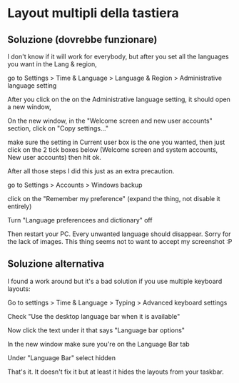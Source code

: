 # Layout multipli della tastiera

## Soluzione (dovrebbe funzionare)

I don't know if it will work for everybody, but after you set all the languages you want in the Lang & region,

go to Settings > Time & Language > Language & Region > Administrative language setting

After you click on the on the Administrative language setting, it should open a new window,

On the new window, in the "Welcome screen and new user accounts" section, click on "Copy settings..."

make sure the setting in Current user box is the one you wanted, then just click on the 2 tick boxes below (Welcome screen and system accounts, New user accounts) then hit ok.

After all those steps I did this just as an extra precaution.

go to Settings > Accounts > Windows backup

click on the "Remember my preference" (expand the thing, not disable it entirely)

Turn "Language preferencees and dictionary" off

Then restart your PC. Every unwanted language should disappear. Sorry for the lack of images. This thing seems not to want to accept my screenshot :P

## Soluzione alternativa

I found a work around but it's a bad solution if you use multiple keyboard layouts:

Go to settings > Time & Language > Typing > Advanced keyboard settings

Check "Use the desktop language bar when it is available"

Now click the text under it that says "Language bar options"

In the new window make sure you're on the Language Bar tab

Under "Language Bar" select hidden

That's it. It doesn't fix it but at least it hides the layouts from your taskbar.
